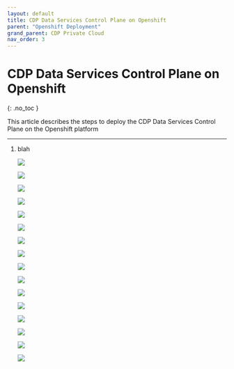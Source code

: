 ```yaml
---
layout: default
title: CDP Data Services Control Plane on Openshift
parent: "Openshift Deployment"
grand_parent: CDP Private Cloud
nav_order: 3
---
```


# CDP Data Services Control Plane on Openshift
{: .no_toc }

This article describes the steps to deploy the CDP Data Services Control Plane on the Openshift platform

---

1. blah

    ![](../../assets/images/ocp4/addocp1.png)
    
    
    ![](../../assets/images/ocp4/addocp2.png)   


    ![](../../assets/images/ocp4/addocp3.png)  
    
    
    ![](../../assets/images/ocp4/addocp4.png)     


    ![](../../assets/images/ocp4/addocp5.png)  
    
    
    ![](../../assets/images/ocp4/addocp6.png)  
    
    
    ![](../../assets/images/ocp4/addocp7.png)  
    
    
    ![](../../assets/images/ocp4/addocp8.png)  
    
    
    ![](../../assets/images/ocp4/addocp9.png)  
    
    
    ![](../../assets/images/ocp4/addocp10.png)  
    
    
    ![](../../assets/images/ocp4/ocp1.png)      


    ![](../../assets/images/ocp4/ocp2.png)   
    
    
    ![](../../assets/images/ocp4/ocp3.png)  
    
    
    ![](../../assets/images/ocp4/ocp4.png)  
    
    
    ![](../../assets/images/ocp4/ocp5.png)  
    
    
    ![](../../assets/images/ocp4/ocp6.png)      
    
